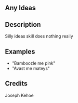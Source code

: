 ## Any Ideas


## Description
Silly ideas skill does nothing really

## Examples
 - "Bamboozle me pink"
 - "Avast me mateys"


## Credits
Joseph Kehoe


